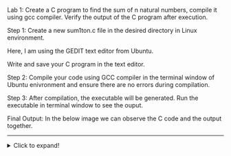 Lab 1: Create a C program to find the sum of n natural numbers, compile it using gcc compiler. Verify the output of the C program after execution.

Step 1:
Create a new sum1ton.c file in the desired directory in Linux environment.

Here, I am using the GEDIT text editor from Ubuntu.

Write and save your C program in the text editor.


Step 2:
Compile your code using GCC compiler in the terminal window of Ubuntu enivronment and ensure there are no errors during compilation.

Step 3:
After compilation, the executable will be generated. Run the executable in terminal window to see the ouput.

Final Output:
In the below image we can observe the C code and the output together.
***
<details>
  <summary>Click to expand!</summary>
  <p>Your hidden content goes here.</p>
</details>


